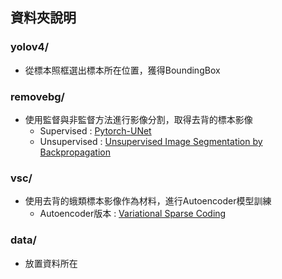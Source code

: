 


## 資料夾說明
### yolov4/
- 從標本照框選出標本所在位置，獲得BoundingBox

### removebg/
- 使用監督與非監督方法進行影像分割，取得去背的標本影像
    - Supervised : [Pytorch-UNet](https://github.com/milesial/Pytorch-UNet)
    - Unsupervised : [Unsupervised Image Segmentation by Backpropagation](https://github.com/kanezaki/pytorch-unsupervised-segmentation)

### vsc/
- 使用去背的蛾類標本影像作為材料，進行Autoencoder模型訓練
    - Autoencoder版本 : [Variational Sparse Coding](https://github.com/ftonolini45/Variational_Sparse_Coding) 

### data/
- 放置資料所在

